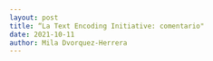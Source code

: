 ```yaml
---
layout: post
title: “La Text Encoding Initiative: comentario"
date: 2021-10-11
author: Mila Dvorquez-Herrera
---
```

